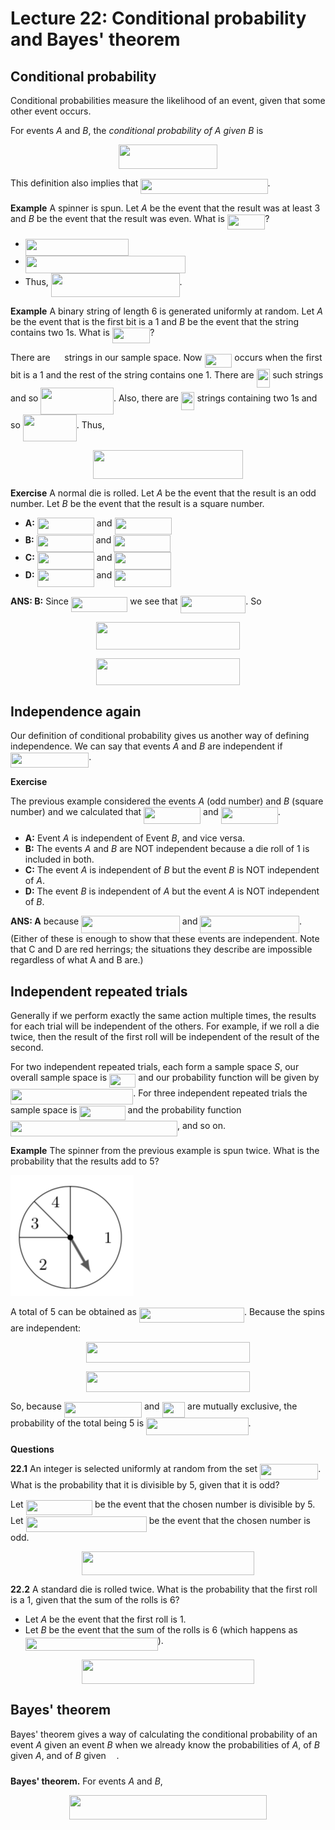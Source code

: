 # Lecture 22: Conditional probability and Bayes' theorem

## Conditional probability

Conditional probabilities measure the likelihood of an event, given that some
other event occurs.

For events _A_ and _B_, the _conditional probability of A given B_ is

<p align="center"><img src="/lectures/tex/e2a7af74439812f95f0d982d1bb1c0ee.svg?invert_in_darkmode&sanitize=true" align=middle width=158.78763615pt height=38.83491479999999pt/></p>

This definition also implies that <img src="/lectures/tex/5860fd7aa37e7846276de471c1e73221.svg?invert_in_darkmode&sanitize=true" align=middle width=203.25914235pt height=24.65753399999998pt/>.

**Example** A spinner is spun. Let _A_ be the event that the result was at least
3 and _B_ be the event that the result was even. What is <img src="/lectures/tex/55fc1799f50d66462cc650ec731dc094.svg?invert_in_darkmode&sanitize=true" align=middle width=60.59946749999999pt height=24.65753399999998pt/>?

- <img src="/lectures/tex/0e343ab47260a10a7a1aa578ae459819.svg?invert_in_darkmode&sanitize=true" align=middle width=165.28859654999997pt height=27.77565449999998pt/>
- <img src="/lectures/tex/33fa8b89d05880f001355f1b00ad4095.svg?invert_in_darkmode&sanitize=true" align=middle width=256.4208372pt height=27.77565449999998pt/>
- Thus, <img src="/lectures/tex/33cf43c44f88cb083eeb182b58c89ae3.svg?invert_in_darkmode&sanitize=true" align=middle width=205.79041394999996pt height=37.54198139999998pt/>.

**Example** A binary string of length 6 is generated uniformly at random. Let
_A_ be the event that is the first bit is a 1 and _B_ be the event that the
string contains two 1s. What is <img src="/lectures/tex/55fc1799f50d66462cc650ec731dc094.svg?invert_in_darkmode&sanitize=true" align=middle width=60.59946749999999pt height=24.65753399999998pt/>?

There are <img src="/lectures/tex/c3a4aa729873ec54312d9af87608014d.svg?invert_in_darkmode&sanitize=true" align=middle width=14.771756999999988pt height=26.76175259999998pt/> strings in our sample space. Now <img src="/lectures/tex/b0c1a78bbd8d865698d311abad4d5d92.svg?invert_in_darkmode&sanitize=true" align=middle width=43.88690624999999pt height=22.465723500000017pt/> occurs when the
first bit is a 1 and the rest of the string contains one 1. There are
<img src="/lectures/tex/bb13ebf60d342c9e474fdde6c7b7e422.svg?invert_in_darkmode&sanitize=true" align=middle width=21.621118199999987pt height=29.419440600000005pt/> such strings and so <img src="/lectures/tex/a4ab93c2ac3d07b6a7744ad664cb66f0.svg?invert_in_darkmode&sanitize=true" align=middle width=116.56729589999999pt height=43.068412200000004pt/>.
Also, there are <img src="/lectures/tex/cce20003de73186579b665e0a0cdce0f.svg?invert_in_darkmode&sanitize=true" align=middle width=21.621118199999987pt height=29.419440600000005pt/> strings containing two 1s and so <img src="/lectures/tex/d55866b63b168d385532761ccb0f5f94.svg?invert_in_darkmode&sanitize=true" align=middle width=85.97379944999999pt height=43.068412200000004pt/>. Thus,

<p align="center"><img src="/lectures/tex/939af30e0be5c81bda5857bd2e496f51.svg?invert_in_darkmode&sanitize=true" align=middle width=240.35357775pt height=45.528984599999994pt/></p>

**Exercise** A normal die is rolled. Let _A_ be the event that the result is an
odd number. Let _B_ be the event that the result is a square number.

- **A:** <img src="/lectures/tex/305470adb8ae7a49e1f58a418dfcab14.svg?invert_in_darkmode&sanitize=true" align=middle width=91.04224139999998pt height=27.77565449999998pt/> and <img src="/lectures/tex/ee337f7160622a3b2a96bdaaaa9d5f6d.svg?invert_in_darkmode&sanitize=true" align=middle width=91.04224139999998pt height=27.77565449999998pt/>
- **B:** <img src="/lectures/tex/305470adb8ae7a49e1f58a418dfcab14.svg?invert_in_darkmode&sanitize=true" align=middle width=91.04224139999998pt height=27.77565449999998pt/> and <img src="/lectures/tex/da76a6832f25f6f26a36a40734d3a2d2.svg?invert_in_darkmode&sanitize=true" align=middle width=91.04224139999998pt height=27.77565449999998pt/>
- **C:** <img src="/lectures/tex/5443b7403614410d29d8cf88d066e473.svg?invert_in_darkmode&sanitize=true" align=middle width=91.04224139999998pt height=27.77565449999998pt/> and <img src="/lectures/tex/6e6c73f707c99eeac6fe5d344c296bc7.svg?invert_in_darkmode&sanitize=true" align=middle width=91.04224139999998pt height=27.77565449999998pt/>
- **D:** <img src="/lectures/tex/32405c6978e4b4a9750a08bd29701121.svg?invert_in_darkmode&sanitize=true" align=middle width=91.04224139999998pt height=27.77565449999998pt/> and <img src="/lectures/tex/ee337f7160622a3b2a96bdaaaa9d5f6d.svg?invert_in_darkmode&sanitize=true" align=middle width=91.04224139999998pt height=27.77565449999998pt/>

**ANS: B:** Since <img src="/lectures/tex/c74f8d51bd5e63b0732f4d8b00a59cff.svg?invert_in_darkmode&sanitize=true" align=middle width=90.46215914999999pt height=24.65753399999998pt/> we see that <img src="/lectures/tex/714d73b92779626634bdaeede1500980.svg?invert_in_darkmode&sanitize=true" align=middle width=104.74071629999999pt height=27.77565449999998pt/>.
So

<p align="center"><img src="/lectures/tex/85a4e1706b50c55f8ba00bef2691feb6.svg?invert_in_darkmode&sanitize=true" align=middle width=229.2301968pt height=43.715357399999995pt/></p>

<p align="center"><img src="/lectures/tex/6edf12e0b00d973677d169ad6c0555a7.svg?invert_in_darkmode&sanitize=true" align=middle width=229.2301968pt height=43.715357399999995pt/></p>

## Independence again

Our definition of conditional probability gives us another way of defining
independence. We can say that events _A_ and _B_ are independent if <img src="/lectures/tex/3698ec15338daacbb6b8469c4bacb07b.svg?invert_in_darkmode&sanitize=true" align=middle width=125.25693674999998pt height=24.65753399999998pt/>.

**Exercise**

The previous example considered the events _A_ (odd number) and _B_ (square
number) and we calculated that <img src="/lectures/tex/305470adb8ae7a49e1f58a418dfcab14.svg?invert_in_darkmode&sanitize=true" align=middle width=91.04224139999998pt height=27.77565449999998pt/> and <img src="/lectures/tex/0d3b21282e83b5d3cabe39e81520095a.svg?invert_in_darkmode&sanitize=true" align=middle width=91.04224139999998pt height=27.77565449999998pt/>.

- **A:** Event _A_ is independent of Event _B_, and vice versa.
- **B:** The events _A_ and _B_ are NOT independent because a die roll of 1 is
  included in both.
- **C:** The event _A_ is independent of _B_ but the event _B_ is NOT
  independent of _A_.
- **D:** The event _B_ is independent of _A_ but the event _A_ is NOT
  independent of _B_.

**ANS: A** because <img src="/lectures/tex/fdbac099ba07864a1c429f613f55adcb.svg?invert_in_darkmode&sanitize=true" align=middle width=157.67230379999998pt height=27.77565449999998pt/> and <img src="/lectures/tex/a29cf123fae3e1f828571cb483d1047d.svg?invert_in_darkmode&sanitize=true" align=middle width=158.63690864999998pt height=27.77565449999998pt/>. (Either of these is enough to show that these events are independent.
Note that C and D are red herrings; the situations they describe are impossible
regardless of what A and B are.)

## Independent repeated trials

Generally if we perform exactly the same action multiple times, the results for
each trial will be independent of the others. For example, if we roll a die
twice, then the result of the first roll will be independent of the result of
the second.

For two independent repeated trials, each form a sample space _S_, our overall
sample space is <img src="/lectures/tex/e0b21bbf35b24a4af54eea3d1cdbd61f.svg?invert_in_darkmode&sanitize=true" align=middle width=42.145974749999986pt height=22.465723500000017pt/> and our probability function will be given by
<img src="/lectures/tex/f0144e8869015a814b7d18535f6dc656.svg?invert_in_darkmode&sanitize=true" align=middle width=196.30148505pt height=24.65753399999998pt/>. For three independent repeated trials the
sample space is <img src="/lectures/tex/251c3ff6cc925da9ef3969252419f752.svg?invert_in_darkmode&sanitize=true" align=middle width=73.26454904999999pt height=22.465723500000017pt/> and the probability function <img src="/lectures/tex/d77799584eb9a41ef773c1651bae18c9.svg?invert_in_darkmode&sanitize=true" align=middle width=266.9179457999999pt height=24.65753399999998pt/>, and so on.

**Example** The spinner from the previous example is spun twice. What is the
probability that the results add to 5?

![](images/L22-P10.png)

A total of 5 can be obtained as <img src="/lectures/tex/095fd82910e4596f519accd5a543590c.svg?invert_in_darkmode&sanitize=true" align=middle width=168.03659069999998pt height=24.65753399999998pt/>. Because the spins
are independent:

<p align="center"><img src="/lectures/tex/111f4a655509fda34b3a4c9ea810202f.svg?invert_in_darkmode&sanitize=true" align=middle width=262.46544885pt height=32.990165999999995pt/></p>
<p align="center"><img src="/lectures/tex/240ce693b0e076b2980f3d9b02bf7d1d.svg?invert_in_darkmode&sanitize=true" align=middle width=262.46544885pt height=32.990165999999995pt/></p>

So, because <img src="/lectures/tex/ebff16cb47cfd3ef691b89f732149219.svg?invert_in_darkmode&sanitize=true" align=middle width=124.20097304999997pt height=24.65753399999998pt/> and <img src="/lectures/tex/c2b3cecb67a773c47721114a4b95184e.svg?invert_in_darkmode&sanitize=true" align=middle width=36.52973609999999pt height=24.65753399999998pt/> are mutually exclusive, the
probability of the total being 5 is <img src="/lectures/tex/0294f8d2c9aae9a3b51a4f1b759945f7.svg?invert_in_darkmode&sanitize=true" align=middle width=163.49741594999998pt height=27.77565449999998pt/>.

**Questions**

**22.1** An integer is selected uniformly at random from the set <img src="/lectures/tex/c5638b1f94bb0102dab18e7282cebf4d.svg?invert_in_darkmode&sanitize=true" align=middle width=93.1505553pt height=24.65753399999998pt/>. What is the probability that it is divisible by 5, given that it is odd?

Let <img src="/lectures/tex/c32b6d0783d88878c8e874693b55144d.svg?invert_in_darkmode&sanitize=true" align=middle width=106.39266165pt height=24.65753399999998pt/> be the event that the chosen number is divisible by 5. Let
<img src="/lectures/tex/1d20e8014a8958eb2e98b19bc6211be8.svg?invert_in_darkmode&sanitize=true" align=middle width=193.20193859999998pt height=24.65753399999998pt/> be the event that the chosen number is odd.

<p align="center"><img src="/lectures/tex/c0205a74462bbcb2f136922b4f0278ed.svg?invert_in_darkmode&sanitize=true" align=middle width=275.64565875pt height=38.83491479999999pt/></p>

**22.2** A standard die is rolled twice. What is the probability that the first
roll is a 1, given that the sum of the rolls is 6?

- Let _A_ be the event that the first roll is 1.
- Let _B_ be the event that the sum of the rolls is 6 (which happens as <img src="/lectures/tex/ad1a89bba2abd17952a5d06506920294.svg?invert_in_darkmode&sanitize=true" align=middle width=211.87158299999996pt height=21.18721440000001pt/>).

<p align="center"><img src="/lectures/tex/e036a10d7e7adb8877984a09ededf139.svg?invert_in_darkmode&sanitize=true" align=middle width=275.64565875pt height=38.83491479999999pt/></p>

## Bayes' theorem

Bayes' theorem gives a way of calculating the conditional probability of an
event _A_ given an event _B_ when we already know the probabilities of _A_, of
_B_ given _A_, and of _B_ given <img src="/lectures/tex/b0faed3cbd132eca34ea20e3d1bd99c3.svg?invert_in_darkmode&sanitize=true" align=middle width=12.55717814999999pt height=26.97711060000001pt/>.

**Bayes' theorem.** For events _A_ and _B_,

<p align="center"><img src="/lectures/tex/06ed8a6d73ed6ad54dd1a9bf2d812904.svg?invert_in_darkmode&sanitize=true" align=middle width=316.73880314999997pt height=39.23922585pt/></p>
